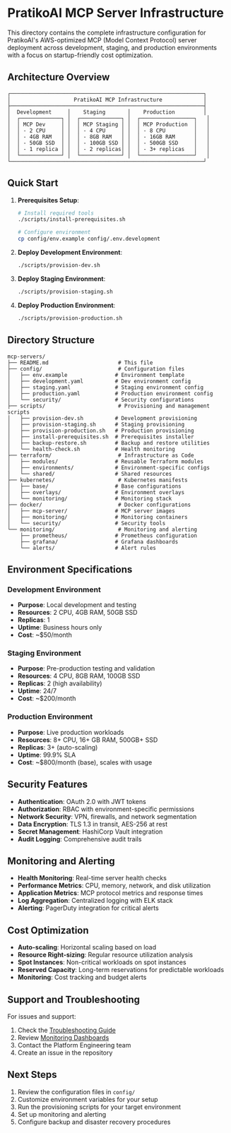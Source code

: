 # PratikoAI MCP Server Infrastructure

This directory contains the complete infrastructure configuration for PratikoAI's AWS-optimized MCP (Model Context Protocol) server deployment across development, staging, and production environments with a focus on startup-friendly cost optimization.

## Architecture Overview

```
┌─────────────────────────────────────────────────────────────┐
│                    PratikoAI MCP Infrastructure             │
├─────────────────────────────────────────────────────────────┤
│  Development     │    Staging       │    Production         │
│  ┌─────────────┐ │  ┌─────────────┐ │  ┌─────────────────┐   │
│  │ MCP Dev     │ │  │ MCP Staging │ │  │ MCP Production  │   │
│  │ - 2 CPU     │ │  │ - 4 CPU     │ │  │ - 8 CPU         │   │
│  │ - 4GB RAM   │ │  │ - 8GB RAM   │ │  │ - 16GB RAM      │   │
│  │ - 50GB SSD  │ │  │ - 100GB SSD │ │  │ - 500GB SSD     │   │
│  │ - 1 replica │ │  │ - 2 replicas│ │  │ - 3+ replicas   │   │
│  └─────────────┘ │  └─────────────┘ │  └─────────────────┘   │
└─────────────────────────────────────────────────────────────┘
```

## Quick Start

1. **Prerequisites Setup**:
   ```bash
   # Install required tools
   ./scripts/install-prerequisites.sh
   
   # Configure environment
   cp config/env.example config/.env.development
   ```

2. **Deploy Development Environment**:
   ```bash
   ./scripts/provision-dev.sh
   ```

3. **Deploy Staging Environment**:
   ```bash
   ./scripts/provision-staging.sh
   ```

4. **Deploy Production Environment**:
   ```bash
   ./scripts/provision-production.sh
   ```

## Directory Structure

```
mcp-servers/
├── README.md                      # This file
├── config/                        # Configuration files
│   ├── env.example               # Environment template
│   ├── development.yaml          # Dev environment config
│   ├── staging.yaml              # Staging environment config
│   ├── production.yaml           # Production environment config
│   └── security/                 # Security configurations
├── scripts/                       # Provisioning and management scripts
│   ├── provision-dev.sh          # Development provisioning
│   ├── provision-staging.sh      # Staging provisioning
│   ├── provision-production.sh   # Production provisioning
│   ├── install-prerequisites.sh  # Prerequisites installer
│   ├── backup-restore.sh         # Backup and restore utilities
│   └── health-check.sh           # Health monitoring
├── terraform/                     # Infrastructure as Code
│   ├── modules/                  # Reusable Terraform modules
│   ├── environments/             # Environment-specific configs
│   └── shared/                   # Shared resources
├── kubernetes/                    # Kubernetes manifests
│   ├── base/                     # Base configurations
│   ├── overlays/                 # Environment overlays
│   └── monitoring/               # Monitoring stack
├── docker/                        # Docker configurations
│   ├── mcp-server/               # MCP server images
│   ├── monitoring/               # Monitoring containers
│   └── security/                 # Security tools
└── monitoring/                    # Monitoring and alerting
    ├── prometheus/               # Prometheus configuration
    ├── grafana/                  # Grafana dashboards
    └── alerts/                   # Alert rules
```

## Environment Specifications

### Development Environment
- **Purpose**: Local development and testing
- **Resources**: 2 CPU, 4GB RAM, 50GB SSD
- **Replicas**: 1
- **Uptime**: Business hours only
- **Cost**: ~$50/month

### Staging Environment
- **Purpose**: Pre-production testing and validation
- **Resources**: 4 CPU, 8GB RAM, 100GB SSD
- **Replicas**: 2 (high availability)
- **Uptime**: 24/7
- **Cost**: ~$200/month

### Production Environment
- **Purpose**: Live production workloads
- **Resources**: 8+ CPU, 16+ GB RAM, 500GB+ SSD
- **Replicas**: 3+ (auto-scaling)
- **Uptime**: 99.9% SLA
- **Cost**: ~$800/month (base), scales with usage

## Security Features

- **Authentication**: OAuth 2.0 with JWT tokens
- **Authorization**: RBAC with environment-specific permissions
- **Network Security**: VPN, firewalls, and network segmentation
- **Data Encryption**: TLS 1.3 in transit, AES-256 at rest
- **Secret Management**: HashiCorp Vault integration
- **Audit Logging**: Comprehensive audit trails

## Monitoring and Alerting

- **Health Monitoring**: Real-time server health checks
- **Performance Metrics**: CPU, memory, network, and disk utilization
- **Application Metrics**: MCP protocol metrics and response times
- **Log Aggregation**: Centralized logging with ELK stack
- **Alerting**: PagerDuty integration for critical alerts

## Cost Optimization

- **Auto-scaling**: Horizontal scaling based on load
- **Resource Right-sizing**: Regular resource utilization analysis
- **Spot Instances**: Non-critical workloads on spot instances
- **Reserved Capacity**: Long-term reservations for predictable workloads
- **Monitoring**: Cost tracking and budget alerts

## Support and Troubleshooting

For issues and support:
1. Check the [Troubleshooting Guide](docs/troubleshooting.md)
2. Review [Monitoring Dashboards](monitoring/grafana/)
3. Contact the Platform Engineering team
4. Create an issue in the repository

## Next Steps

1. Review the configuration files in `config/`
2. Customize environment variables for your setup
3. Run the provisioning scripts for your target environment
4. Set up monitoring and alerting
5. Configure backup and disaster recovery procedures